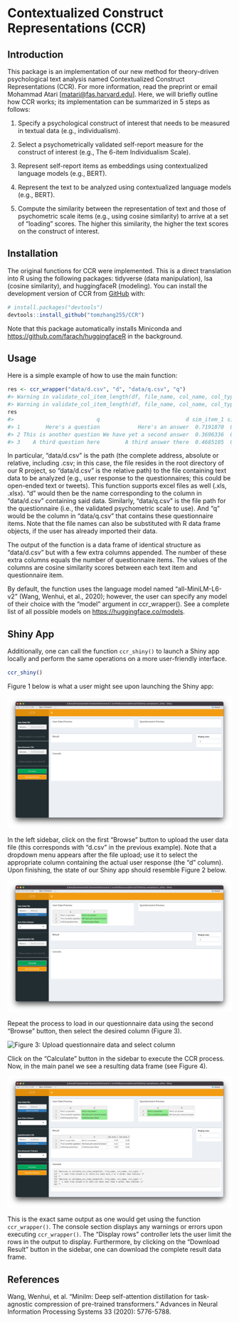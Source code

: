 
<!-- README.md is generated from README.Rmd. Please edit that file -->

# Contextualized Construct Representations (CCR)

<!-- badges: start -->
<!-- badges: end -->

## Introduction

This package is an implementation of our new method for theory-driven
psychological text analysis named Contextualized Construct
Representations (CCR). For more information, read the preprint or email
Mohammad Atari \[<matari@fas.harvard.edu>\]. Here, we will briefly
outline how CCR works; its implementation can be summarized in 5 steps
as follows:

1.  Specify a psychological construct of interest that needs to be
    measured in textual data (e.g., individualism).

2.  Select a psychometrically validated self-report measure for the
    construct of interest (e.g., The 6-item Individualism Scale).

3.  Represent self-report items as embeddings using contextualized
    language models (e.g., BERT).

4.  Represent the text to be analyzed using contextualized language
    models (e.g., BERT).

5.  Compute the similarity between the representation of text and those
    of psychometric scale items (e.g., using cosine similarity) to
    arrive at a set of “loading” scores. The higher this similarity, the
    higher the text scores on the construct of interest.

## Installation

The original functions for CCR were implemented. This is a direct
translation into R using the following packages: tidyverse (data
manipulation), lsa (cosine similarity), and huggingfaceR (modeling). You
can install the development version of CCR from
[GitHub](https://github.com/) with:

``` r
# install.packages("devtools")
devtools::install_github("tomzhang255/CCR")
```

Note that this package automatically installs Miniconda and
<https://github.com/farach/huggingfaceR> in the background.

## Usage

Here is a simple example of how to use the main function:

``` r
res <- ccr_wrapper("data/d.csv", "d", "data/q.csv", "q")
#> Warning in validate_col_item_length(df, file_name, col_name, col_type): 1 rows from column q in data/q.csv have only 2 or 3 words. Row indices: 1
#> Warning in validate_col_item_length(df, file_name, col_name, col_type): 1 rows from column d in data/d.csv have less than 4 words. Row indices: 1
res
#>                          q                           d sim_item_1 sim_item_2
#> 1        Here's a question            Here's an answer  0.7191870  0.4478848
#> 2 This is another question We have yet a second answer  0.3696336  0.4954454
#> 3    A third question here        A third answer there  0.4685105  0.4422214
```

In particular, “data/d.csv” is the path (the complete address, absolute
or relative, including .csv; in this case, the file resides in the root
directory of our R project, so “data/d.csv” is the relative path) to the
file containing text data to be analyzed (e.g., user response to the
questionnaires; this could be open-ended text or tweets). This function
supports excel files as well (.xls, .xlsx). “d” would then be the name
corresponding to the column in “data/d.csv” containing said data.
Similarly, “data/q.csv” is the file path for the questionnaire (i.e.,
the validated psychometric scale to use). And “q” would be the column in
“data/q.csv” that contains these questionnaire items. Note that the file
names can also be substituted with R data frame objects, if the user has
already imported their data.

The output of the function is a data frame of identical structure as
“data/d.csv” but with a few extra columns appended. The number of these
extra columns equals the number of questionnaire items. The values of
the columns are cosine similarity scores between each text item and
questionnaire item.

By default, the function uses the language model named
“all-MiniLM-L6-v2” (Wang, Wenhui, et al., 2020); however, the user can
specify any model of their choice with the “model” argument in
ccr_wrapper(). See a complete list of all possible models on
<https://huggingface.co/models>.

## Shiny App

Additionally, one can call the function `ccr_shiny()` to launch a Shiny
app locally and perform the same operations on a more user-friendly
interface.

``` r
ccr_shiny()
```

Figure 1 below is what a user might see upon launching the Shiny app:

![Figure 1: Shiny app initial state](images/fig1.png)

In the left sidebar, click on the first “Browse” button to upload the
user data file (this corresponds with “d.csv” in the previous example).
Note that a dropdown menu appears after the file upload; use it to
select the appropriate column containing the actual user response (the
“d” column). Upon finishing, the state of our Shiny app should resemble
Figure 2 below.

![Figure 2: Upload user data file and select column](images/fig2.png)

Repeat the process to load in our questionnaire data using the second
“Browse” button, then select the desired column (Figure 3).

![Figure 3: Upload questionnaire data and select
column](images/fig3.png)

Click on the “Calculate” button in the sidebar to execute the CCR
process. Now, in the main panel we see a resulting data frame (see
Figure 4).

![Figure 4: Output](images/fig4.png)

This is the exact same output as one would get using the function
`ccr_wrapper()`. The console section displays any warnings or errors
upon executing `ccr_wrapper()`. The “Display rows” controller lets the
user limit the rows in the output to display. Furthermore, by clicking
on the “Download Result” button in the sidebar, one can download the
complete result data frame.

## References

Wang, Wenhui, et al. “Minilm: Deep self-attention distillation for
task-agnostic compression of pre-trained transformers.” Advances in
Neural Information Processing Systems 33 (2020): 5776-5788.
